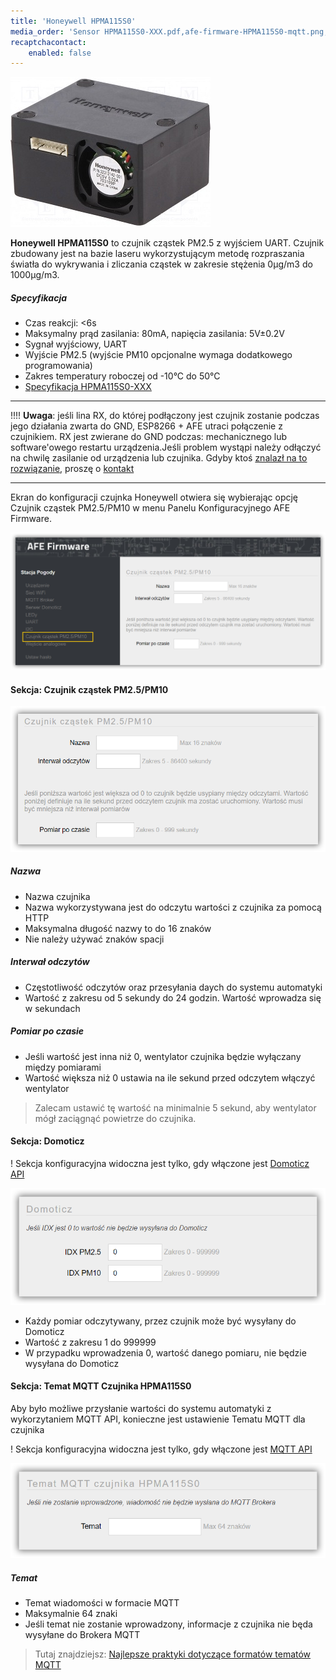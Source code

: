 ```yaml
---
title: 'Honeywell HPMA115S0'
media_order: 'Sensor HPMA115S0-XXX.pdf,afe-firmware-HPMA115S0-mqtt.png,afe-firmware-HPMA115S0-domoticz.png,afe-firmware-HPMA115S0-czujnik.png,afe-firmware-HPMA115S0.png,SensorHoneywellHPMA115S0.jpg'
recaptchacontact:
    enabled: false
---
```


![](SensorHoneywellHPMA115S0.jpg)

**Honeywell HPMA115S0** to czujnik cząstek PM2.5 z wyjściem UART. Czujnik zbudowany jest na bazie laseru wykorzystującym metodę rozpraszania światła do wykrywania i zliczania cząstek w zakresie stężenia 0µg/m3 do 1000µg/m3. 


##### Specyfikacja
* Czas reakcji: <6s
* Maksymalny prąd zasilania: 80mA, napięcia zasilania: 5V±0.2V
* Sygnał wyjściowy, UART
* Wyjście PM2.5 (wyjście PM10 opcjonalne wymaga dodatkowego programowania)
* Zakres temperatury roboczej od -10°C do 50°C
* [Specyfikacja HPMA115S0-XXX](Sensor%20HPMA115S0-XXX.pdf)

---

!!!! **Uwaga**: jeśli lina RX, do której podłączony jest czujnik zostanie podczas jego działania zwarta do GND, ESP8266 + AFE utraci połączenie z czujnikiem. RX jest zwierane do GND podczas: mechanicznego lub software'owego restartu urządzenia.Jeśli problem wystąpi należy odłączyć na chwilę zasilanie od urządzenia lub czujnika. Gdyby ktoś [znalazł na to rozwiązanie](https://arduino.stackexchange.com/questions/49240/honeywell-hpma115s0-sensor-not-start-again-after-stop/?target=_blank), proszę o [kontakt](/kontakt)

---

Ekran do konfiguracji czujnka Honeywell otwiera się wybierając opcję Czujnik cząstek PM2.5/PM10 w menu Panelu Konfiguracyjnego AFE Firmware.

![](afe-firmware-HPMA115S0.png)

#### Sekcja: Czujnik cząstek PM2.5/PM10

![](afe-firmware-HPMA115S0-czujnik.png)

##### Nazwa
* Nazwa czujnika
* Nazwa wykorzystywana jest do odczytu wartości z czujnika za pomocą HTTP
* Maksymalna długość nazwy to do 16 znaków
* Nie należy używać znaków spacji

##### Interwał odczytów
* Częstotliwość odczytów oraz przesyłania daych do systemu automatyki
* Wartość z zakresu od 5 sekundy do 24 godzin. Wartość wprowadza się w sekundach

##### Pomiar po czasie
* Jeśli wartość jest inna niż 0, wentylator czujnika będzie wyłączany między pomiarami
* Wartość większa niż 0 ustawia na ile sekund przed odczytem włączyć wentylator

> Zalecam ustawić tę wartość na minimalnie 5 sekund, aby wentylator mógł zaciągnąć powietrze do czujnika.

#### Sekcja: Domoticz

! Sekcja konfiguracyjna widoczna jest tylko, gdy włączone jest [Domoticz API](/konfiguracja/konfiguracja-urzadzenia/konfiguracja-urzadzenia)

![](afe-firmware-HPMA115S0-domoticz.png)

* Każdy pomiar odczytywany, przez czujnik może być wysyłany do Domoticz
* Wartość z zakresu 1 do 999999
* W przypadku wprowadzenia 0, wartość danego pomiaru, nie będzie wysyłana do Domoticz

#### Sekcja: Temat MQTT Czujnika HPMA115S0

Aby było możliwe przysłanie wartości do systemu automatyki z wykorzytaniem MQTT API, konieczne jest ustawienie Tematu MQTT dla czujnika

! Sekcja konfiguracyjna widoczna jest tylko, gdy włączone jest [MQTT API](/konfiguracja/konfiguracja-urzadzenia/konfiguracja-urzadzenia)

![](afe-firmware-HPMA115S0-mqtt.png)

##### Temat
* Temat wiadomości w formacie MQTT
* Maksymalnie 64 znaki
* Jeśli temat nie zostanie wprowadzony, informacje z czujnika nie będa wysyłane do Brokera MQTT

> Tutaj znajdziejsz: [Najlepsze praktyki dotyczące formatów tematów MQTT](/integracja-api/mqtt/tematy-mqtt-najlepsze-praktyki)